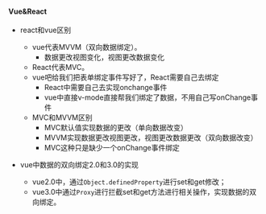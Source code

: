 #### Vue&React

- react和vue区别
  - vue代表MVVM（双向数据绑定）。
    - 数据更改视图变化，视图更改数据变化
  - React代表MVC。
  - vue吧给我们把表单绑定事件写好了，React需要自己去绑定
    - React中需要自己去实现onchange事件
    - vue中直接v-mode直接帮我们绑定了数据，不用自己写onChange事件
  - MVC和MVVM区别
    - MVC默认值实现数据的更改（单向数据改变）
    - MVVM实现数据更改视图更改，视图更改数据更改（双向数据改变）
    - MVC这种只是缺少一个onChange事件绑定

- vue中数据的双向绑定2.0和3.0的实现
  - vue2.0中，通过`Object.definedProperty`进行set和get修改；
  - vue3.0中通过`Proxy`进行拦截set和get方法进行相关操作，实现数据的双向绑定。

